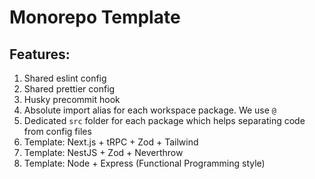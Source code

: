 # Monorepo Template

## Features:

1. Shared eslint config
2. Shared prettier config
3. Husky precommit hook
4. Absolute import alias for each workspace package. We use `@`
5. Dedicated `src` folder for each package which helps separating code from config files
6. Template: Next.js + tRPC + Zod + Tailwind
7. Template: NestJS + Zod + Neverthrow
8. Template: Node + Express (Functional Programming style)
